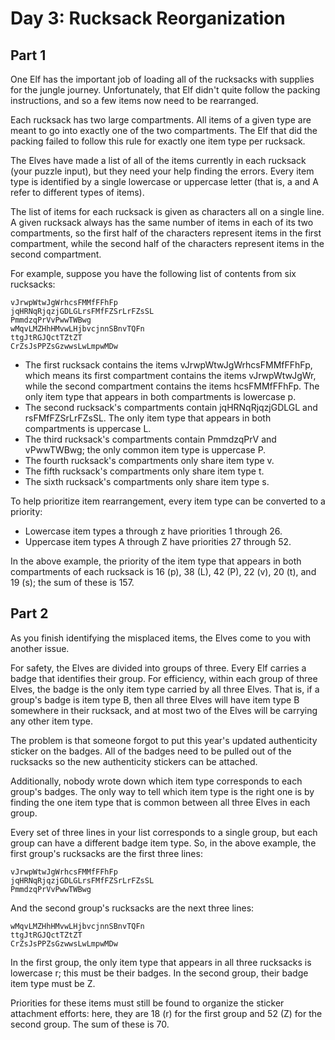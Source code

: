 # Day 3: Rucksack Reorganization

## Part 1

One Elf has the important job of loading all of the rucksacks with supplies
for the jungle journey. Unfortunately, that Elf didn't quite follow the
packing instructions, and so a few items now need to be rearranged.

Each rucksack has two large compartments. All items of a given type are meant
to go into exactly one of the two compartments. The Elf that did the packing
failed to follow this rule for exactly one item type per rucksack.

The Elves have made a list of all of the items currently in each rucksack
(your puzzle input), but they need your help finding the errors. Every item
type is identified by a single lowercase or uppercase letter (that is, a and
A refer to different types of items).

The list of items for each rucksack is given as characters all on a single
line. A given rucksack always has the same number of items in each of its two
compartments, so the first half of the characters represent items in the first
compartment, while the second half of the characters represent items in the
second compartment.

For example, suppose you have the following list of contents from six
rucksacks:

```
vJrwpWtwJgWrhcsFMMfFFhFp
jqHRNqRjqzjGDLGLrsFMfFZSrLrFZsSL
PmmdzqPrVvPwwTWBwg
wMqvLMZHhHMvwLHjbvcjnnSBnvTQFn
ttgJtRGJQctTZtZT
CrZsJsPPZsGzwwsLwLmpwMDw
```

- The first rucksack contains the items vJrwpWtwJgWrhcsFMMfFFhFp, which means
  its first compartment contains the items vJrwpWtwJgWr, while the second
  compartment contains the items hcsFMMfFFhFp. The only item type that appears
  in both compartments is lowercase p.
- The second rucksack's compartments contain jqHRNqRjqzjGDLGL and
  rsFMfFZSrLrFZsSL. The only item type that appears in both compartments is
  uppercase L.
- The third rucksack's compartments contain PmmdzqPrV and vPwwTWBwg; the only
  common item type is uppercase P.
- The fourth rucksack's compartments only share item type v.
- The fifth rucksack's compartments only share item type t.
- The sixth rucksack's compartments only share item type s.

To help prioritize item rearrangement, every item type can be converted to a
priority:

- Lowercase item types a through z have priorities 1 through 26.
- Uppercase item types A through Z have priorities 27 through 52.

In the above example, the priority of the item type that appears in both
compartments of each rucksack is 16 (p), 38 (L), 42 (P), 22 (v), 20 (t), and
19 (s); the sum of these is 157.

## Part 2

As you finish identifying the misplaced items, the Elves come to you with
another issue.

For safety, the Elves are divided into groups of three. Every Elf carries a
badge that identifies their group. For efficiency, within each group of three
Elves, the badge is the only item type carried by all three Elves. That is, if
a group's badge is item type B, then all three Elves will have item type B
somewhere in their rucksack, and at most two of the Elves will be carrying any
other item type.

The problem is that someone forgot to put this year's updated authenticity
sticker on the badges. All of the badges need to be pulled out of the
rucksacks so the new authenticity stickers can be attached.

Additionally, nobody wrote down which item type corresponds to each group's
badges. The only way to tell which item type is the right one is by finding
the one item type that is common between all three Elves in each group.

Every set of three lines in your list corresponds to a single group, but each
group can have a different badge item type. So, in the above example, the
first group's rucksacks are the first three lines:

```
vJrwpWtwJgWrhcsFMMfFFhFp
jqHRNqRjqzjGDLGLrsFMfFZSrLrFZsSL
PmmdzqPrVvPwwTWBwg
```

And the second group's rucksacks are the next three lines:

```
wMqvLMZHhHMvwLHjbvcjnnSBnvTQFn
ttgJtRGJQctTZtZT
CrZsJsPPZsGzwwsLwLmpwMDw
```

In the first group, the only item type that appears in all three rucksacks is
lowercase r; this must be their badges. In the second group, their badge item
type must be Z.

Priorities for these items must still be found to organize the sticker
attachment efforts: here, they are 18 (r) for the first group and 52 (Z) for
the second group. The sum of these is 70.